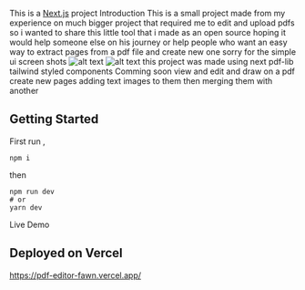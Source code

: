 This is a [Next.js](https://nextjs.org/) project
Introduction
This is a small project made from my experience on much bigger project that required me to edit and upload pdfs 
so i wanted to share this little tool that i made as an open source hoping it would help someone else on his journey or help people who want an easy way to extract pages from a pdf file and create new one 
sorry for the simple ui 
screen shots 
![alt text](https://i.postimg.cc/NMyySrWN/select.png)
![alt text](https://i.postimg.cc/g2rgMgg8/edit.png)
this project was made using next pdf-lib tailwind styled components
Comming soon
view and edit and draw on a pdf 
create new pages adding text images to them then merging them with another 
## Getting Started
First run , 
```
npm i 
```
then
```
npm run dev
# or
yarn dev
```
Live Demo
## Deployed on Vercel

https://pdf-editor-fawn.vercel.app/
